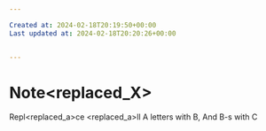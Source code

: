 ```yaml
---

Created at: 2024-02-18T20:19:50+00:00
Last updated at: 2024-02-18T20:20:26+00:00


---
```


# Note<replaced_X>


Repl<replaced_a>ce <replaced_a>ll A letters with B, And B-s with C

